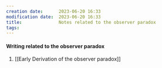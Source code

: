 ```yaml
---
creation date:		2023-06-20 16:33
modification date:	2023-06-20 16:33
title: 				Notes related to the observer paradox
tags:
---
```

#### Writing related to the observer paradox
1. [[Early Derivation of the observer paradox]]
